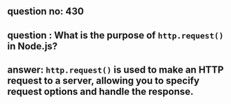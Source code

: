 
      
## question no: 430

## question : What is the purpose of `http.request()` in Node.js?

## answer: `http.request()` is used to make an HTTP request to a server, allowing you to specify request options and handle the response.
      